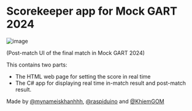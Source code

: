 # Scorekeeper app for Mock GART 2024

![image](https://github.com/gart6520/MockGARTScorekeeper2024/assets/68118236/0f0d20da-78ef-4420-8fb5-8c96ba6202db)

(Post-match UI of the final match in Mock GART 2024)

This contains two parts:
- The HTML web page for setting the score in real time
- The C# app for displaying real time in-match result and post-match result.

Made by [@mynameiskhanhhh](https://github.com/mynameiskhanhhh), [@raspiduino](https://github.com/raspiduino) and [@KhiemGOM](https://github.com/KhiemGOM)
